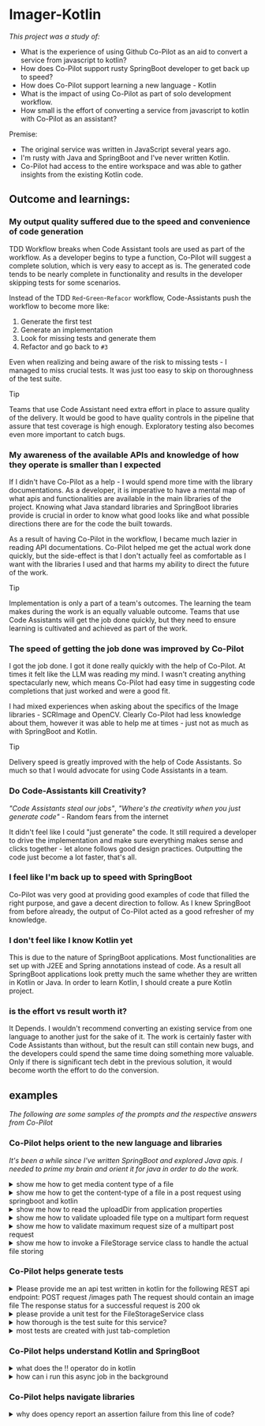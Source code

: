 # Imager-Kotlin

_This project was a study of:_
* What is the experience of using Github Co-Pilot as an aid to convert a service from javascript to kotlin?
* How does Co-Pilot support rusty SpringBoot developer to get back up to speed?
* How does Co-Pilot support learning a new language - Kotlin
* What is the impact of using Co-Pilot as part of solo development workflow.
* How small is the effort of converting a service from javascript to kotlin with Co-Pilot as an assistant?

Premise:
* The original service was written in JavaScript several years ago.
* I'm rusty with Java and SpringBoot and I've never written Kotlin.
* Co-Pilot had access to the entire workspace and was able to gather insights from the existing Kotlin code.

## Outcome and learnings:

### My output quality suffered due to the speed and convenience of code generation  
TDD Workflow breaks when Code Assistant tools are used as part of the workflow.
As a developer begins to type a function, Co-Pilot will suggest a complete solution, which is very easy to accept as is.
The generated code tends to be nearly complete in functionality and results in the developer skipping tests for some scenarios.

Instead of the TDD `Red`-`Green`-`Refacor` workflow, Code-Assistants push the workflow to become more like:

1. Generate the first test
1. Generate an implementation
1. Look for missing tests and generate them
1. Refactor and go back to `#3`

Even when realizing and being aware of the risk to missing tests - I managed to miss crucial tests.
It was just too easy to skip on thoroughness of the test suite.

> [!Tip]
> Teams that use Code Assistant need extra effort in place to assure quality of the delivery.
> It would be good to have quality controls in the pipeline that assure that test coverage is high enough.
> Exploratory testing also becomes even more important to catch bugs.


### My awareness of the available APIs and knowledge of how they operate is smaller than I expected  
If I didn't have Co-Pilot as a help - I would spend more time with the library documentations.
As a developer, it is imperative to have a mental map of what apis and functionalities are available
in the main libraries of the project. Knowing what Java standard libraries and SpringBoot libraries provide is crucial
in order to know what good looks like and what possible directions there are
for the code the built towards.

As a result of having Co-Pilot in the workflow, I became much lazier in reading API documentations.
Co-Pilot helped me get the actual work done quickly, but the side-effect is that I don't actually
feel as comfortable as I want with the libraries I used and that harms my ability to direct the future of the work.

> [!Tip]
> Implementation is only a part of a team's outcomes. The learning the team makes during the work is an equally valuable
> outcome. Teams that use Code Assistants will get the job done quickly, but they need to ensure learning is cultivated
> and achieved as part of the work.


### The speed of getting the job done was improved by Co-Pilot

I got the job done. I got it done really quickly with the help of Co-Pilot. At times it
felt like the LLM was reading my mind. I wasn't creating anything spectacularly new,
which means Co-Pilot had easy time in suggesting code completions that just worked and were a good fit.

I had mixed experiences when asking about the specifics of the Image libraries - SCRImage and OpenCV.
Clearly Co-Pilot had less knowledge about them, however it was able to help me at times - just not
as much as with SpringBoot and Kotlin.

> [!Tip]
> Delivery speed is greatly improved with the help of Code Assistants. So much so that I would advocate for using
> Code Assistants in a team.


### Do Code-Assistants kill Creativity?

_"Code Assistants steal our jobs"_, _"Where's the creativity when you just generate code"_ - Random fears from the internet

It didn't feel like I could "just generate" the code. It still required a developer to drive the implementation and make
sure everything makes sense and clicks together - let alone follows good design practices. Outputting the code just
become a lot faster, that's all.


### I feel like I'm back up to speed with SpringBoot
Co-Pilot was very good at providing good examples of code that filled the right purpose,
and gave a decent direction to follow. As I knew SpringBoot from before already, the output of
Co-Pilot acted as a good refresher of my knowledge.


### I don't feel like I know Kotlin yet
This is due to the nature of SpringBoot applications. Most functionalities are
set up with J2EE and Spring annotations instead of code. As a result all SpringBoot applications look pretty much the same
whether they are written in Kotlin or Java. In order to learn Kotlin, I should create a pure
Kotlin project.


### is the effort vs result worth it?  
It Depends. I wouldn't recommend converting an existing service from one language to another just for the sake of it.
The work is certainly faster with Code Assistants than without, but the result can still contain new bugs, and the developers could
spend the same time doing something more valuable. Only if there is significant tech debt in the previous solution, it
would become worth the effort to do the conversion.






## examples

_The following are some samples of the prompts and the respective answers from Co-Pilot_

### Co-Pilot helps orient to the new language and libraries

_It's been a while since I've written SpringBoot and explored Java apis. I needed
to prime my brain and orient it for java in order to do the work._

<details>
<summary>show me how to get media content type of a file</summary>  

> To get the media content type of a file in Kotlin, you can use the probeContentType() method from the
> java.nio.file.Files class. This method returns the MIME type of the file, or null if the file type is not recognized.
> Here's a simple function that takes a file path as a parameter and returns its media content type:

```kotlin
import java.nio.file.Files
import java.nio.file.Paths

fun getContentType(filePath: String): String? {
    val path = Paths.get(filePath)
    return Files.probeContentType(path)
}
```

</details>

<details>
<summary>show me how to get the content-type of a file in a post request using springboot and kotlin</summary>

> In Spring Boot with Kotlin, you can get the content type of a file from a POST request by using the MultipartFile interface.
> Here's how you can do it:  First, you need to modify your uploadImage function in the ImagesController class to accept a MultipartFile parameter.
> The getContentType method of MultipartFile can be used to retrieve the content type of the file.  Here's the updated uploadImage function:

```kotlin
import org.springframework.web.multipart.MultipartFile

// ...

@RequestMapping(path=["/images"], method = [RequestMethod.POST], headers = ["content-type=multipart/form-data"])
fun uploadImage(@RequestParam("file") file: MultipartFile): String {
    val contentType = file.contentType
    println("Content Type: $contentType")

    // Continue with your logic here...

    return "Hello"
}
```
> in this code, @RequestParam("file") file: MultipartFile indicates that the POST request should include a file with
> the parameter name "file". The contentType property of MultipartFile gives the content type of the uploaded file.

_Without Co-Pilot, I would've probably looked into SpringBoot documentation and googled for file upload examples.
However with this prompt, I had my most important question answered immediately
and I was able to implement the code with ease._

</details>

<details>
<summary>show me how to read the uploadDir from application properties</summary>

> In Spring Boot, you can read properties from the application.properties file using the @Value annotation.
> First, add the uploadDir property to your application.properties file:

```kotlin
uploadDir=/path/to/your/upload/directory
```

> Then, you can read the uploadDir property in your FileStorageService class using the @Value annotation. Here's how you can do it:

```kotlin
@Value("\${uploadDir}")
private lateinit var uploadDir: String
```

> In this code, `@Value("\${uploadDir}") private lateinit var uploadDir: String` reads the uploadDir property from the
> application.properties file. The store function then uses this property to determine the upload directory.

_Oh yes of course, the `@Value` annotation_

</details>

<details>
<summary>show me how to validate uploaded file type on a multipart form request</summary>

> in Spring Boot with Kotlin, you can validate the type of an uploaded file in a multipart form request by checking the contentType property of the MultipartFile object. Here's how you can do it:  First, you need to modify your uploadImage function in the ImagesController class to check the contentType of the MultipartFile parameter. If the contentType is not what you expect, you can return an error response.  Here's the updated uploadImage function:

```kotlin
import org.springframework.http.HttpStatus
import org.springframework.http.ResponseEntity
import org.springframework.web.bind.annotation.*
import org.springframework.web.multipart.MultipartFile

@RestController
class ImagesController {

    @GetMapping("/images")
    fun getImage(): String {
        return "Hello"
    }

    @RequestMapping(path=["/images"], method = [RequestMethod.POST], headers = ["content-type=multipart/form-data"])
    fun uploadImage(@RequestParam("file") file: MultipartFile): ResponseEntity<String> {
        val allowedContentTypes = listOf("image/jpeg", "image/png", "image/gif")

        if (file.contentType !in allowedContentTypes) {
            return ResponseEntity("Unsupported file type. Please upload a JPEG, PNG, or GIF image.", HttpStatus.BAD_REQUEST)
        }

        // Continue with your logic here...

        return ResponseEntity("Image uploaded successfully.", HttpStatus.OK)
    }
}
```

> In this code, allowedContentTypes is a list of the MIME types that you want to allow. The if statement checks if the contentType of the uploaded file is in the allowedContentTypes list. If it's not, the function returns a BAD_REQUEST response with an error message. If the contentType is allowed, the function continues with your logic and returns an OK response when done.

</details>

<details>
<summary>show me how to validate maximum request size of a multipart post request</summary>

> In Spring Boot with Kotlin, you can validate the maximum request size of a multipart POST request by using the setMaxFileSize and setMaxRequestSize methods of the MultipartConfigElement class. These methods allow you to set the maximum file size and the maximum request size respectively.  First, you need to create a MultipartConfigElement bean in your configuration class and set the maximum file size and request size. Here's how you can do it:

```kotlin
import org.springframework.boot.web.servlet.MultipartConfigFactory
import org.springframework.context.annotation.Bean
import org.springframework.context.annotation.Configuration
import javax.servlet.MultipartConfigElement

@Configuration
class MultipartConfig {

    @Bean
    fun multipartConfigElement(): MultipartConfigElement {
        val factory = MultipartConfigFactory()
        factory.setMaxFileSize("10MB") // Max file size. Change it according to your needs.
        factory.setMaxRequestSize("100MB") // Max request size. Change it according to your needs.
        return factory.createMultipartConfig()
    }
}
```

> In this code, setMaxFileSize("10MB") sets the maximum file size to 10MB and setMaxRequestSize("100MB") sets the maximum request size to 100MB. You can change these values according to your needs.  If a client tries to upload a file or make a request that exceeds these limits, Spring Boot will automatically reject the request and return a MaxUploadSizeExceededException. You can handle this exception to return a custom error message to the client. Here's how you can do it:

```kotlin
import org.springframework.web.bind.annotation.ControllerAdvice
import org.springframework.web.bind.annotation.ExceptionHandler
import org.springframework.web.multipart.MaxUploadSizeExceededException
import javax.servlet.http.HttpServletResponse

@ControllerAdvice
class FileUploadExceptionAdvice {

    @ExceptionHandler(MaxUploadSizeExceededException::class)
    fun handleMaxUploadSizeExceededException(response: HttpServletResponse) {
        response.sendError(HttpServletResponse.SC_REQUEST_ENTITY_TOO_LARGE, "File size exceeds limit!")
    }
}
```

> In this code, @ExceptionHandler(MaxUploadSizeExceededException::class) indicates that the handleMaxUploadSizeExceededException function should be called when a MaxUploadSizeExceededException is thrown. The function sends a SC_REQUEST_ENTITY_TOO_LARGE (413) error response with a custom error message.

_Since it's just configuration, I decided to set these values in the application.properties file instead of using the given example._

</details>


<details>
<summary>show me how to invoke a FileStorage service class to handle the actual file storing</summary>

> To handle the actual file storing, you can create a FileStorageService class with a storeFile method. This method will
> take a MultipartFile as a parameter and handle the actual file storing. Here's an example of how you can create the
> FileStorageService class:

```kotlin
import org.springframework.stereotype.Service
import org.springframework.web.multipart.MultipartFile
import java.nio.file.Files
import java.nio.file.Path
import java.nio.file.Paths
import java.nio.file.StandardCopyOption

@Service
class FileStorageService {

    private val uploadDir: Path = Paths.get("uploads") // replace with your upload directory

    fun storeFile(file: MultipartFile): String {
        val fileName = file.originalFilename!!

        val targetLocation: Path = uploadDir.resolve(fileName)
        Files.copy(file.inputStream, targetLocation, StandardCopyOption.REPLACE_EXISTING)

        return fileName
    }
}
```

> In this code, storeFile method copies the file to the uploadDir directory. If a file with the same name already exists,
> it will be replaced (StandardCopyOption.REPLACE_EXISTING).  Then, you can modify your uploadImage function in the
> ImagesController class to use the FileStorageService to store the file. You can do this by autowiring the
> FileStorageService and calling the storeFile method with the MultipartFile parameter.  Here's how you can do it:

```kotlin
import org.springframework.beans.factory.annotation.Autowired
import org.springframework.http.HttpStatus
import org.springframework.http.ResponseEntity
import org.springframework.web.bind.annotation.*
import org.springframework.web.multipart.MultipartFile

@RestController
class ImagesController {

    @Autowired
    lateinit var fileStorageService: FileStorageService

    @GetMapping("/images")
    fun getImage(): String {
        return "Hello"
    }

    @RequestMapping(path=["/images"], method = [RequestMethod.POST], headers = ["content-type=multipart/form-data"])
    fun uploadImage(@RequestParam("file") file: MultipartFile): ResponseEntity<String> {
        val allowedContentTypes = listOf("image/jpeg", "image/png", "image/gif")

        if (file.contentType !in allowedContentTypes) {
            return ResponseEntity("Unsupported file type. Please upload a JPEG, PNG, or GIF image.", HttpStatus.BAD_REQUEST)
        }

        val fileName = fileStorageService.storeFile(file)

        return ResponseEntity("File uploaded successfully: $fileName", HttpStatus.OK)
    }
}
```

> In this code, @Autowired lateinit var fileStorageService: FileStorageService autowires the FileStorageService. In the
> uploadImage function, val fileName = fileStorageService.storeFile(file) calls the storeFile method of FileStorageService
> to store the file and get the file name. The function then returns a success message with the file name.

_Co-pilot gave me a decent example on what the result would look like. Controller calls a Service to do the actual work.
However in this case, I would not pass MultiPartFile as a parameter to the service since MultiPartFile is all about HTTP.
The controller should be responsible for all things HTTP, the service should be responsible of the business logic.
However this is a good starting point._

_I also quite like how well Co-Pilot is using the existing code in the project and all its examples fit really well into
the code style._

</details>

### Co-Pilot helps generate tests

<details>
<summary>Please provide me an api test written in kotlin for the following REST api endpoint: POST request /images path
The request should contain an image file The response status for a successful request is 200 ok</summary>

> Sure, here is a test case for the POST request to the /images endpoint. This test case uses the TestRestTemplate to
> send the request and checks the response status code. It also sends an image file as part of the request.

```kotlin
import org.junit.jupiter.api.Assertions.assertEquals
import org.junit.jupiter.api.Test
import org.springframework.core.io.ClassPathResource
import org.springframework.http.HttpEntity
import org.springframework.http.HttpHeaders
import org.springframework.http.HttpMethod
import org.springframework.http.HttpStatus
import org.springframework.http.MediaType
import org.springframework.util.LinkedMultiValueMap

@Test
fun `should return 200 for valid image upload`() {
    val headers = HttpHeaders().apply {
        contentType = MediaType.MULTIPART_FORM_DATA
    }

    val resource = ClassPathResource("test.jpg") // replace with your image file path
    val body = LinkedMultiValueMap<String, Any>().apply {
        add("file", resource)
    }

    val requestEntity = HttpEntity(body, headers)
    val response = restTemplate.exchange("/images", HttpMethod.POST, requestEntity, String::class.java)

    assertEquals(HttpStatus.OK, response.statusCode)
}
```

_This kicked off my test setup. I was not aware of which library is the latest and greatest for kotlin and springboot, but this got me started down a
good path. Co-Pilot directed me to use TestRestTemplate for http-api tests, which was good enough of a choice._

</details>

<details>
<summary>please provide a unit test for the FileStorageService class</summary>

> Sure, here's a basic unit test for the FileStorageService class. This test will check if the store method correctly
> stores a file and returns the file name.  We'll use the MockMultipartFile class to create a mock MultipartFile for
> testing. We'll also use the Files class to check if the file was correctly stored.

```kotlin
import org.junit.jupiter.api.Assertions.assertEquals
import org.junit.jupiter.api.Assertions.assertTrue
import org.junit.jupiter.api.Test
import org.junit.jupiter.api.io.TempDir
import org.springframework.mock.web.MockMultipartFile
import java.nio.file.Files
import java.nio.file.Path

class FileStorageServiceTest {

    @TempDir
    lateinit var tempDir: Path

    @Test
    fun `store should correctly store a file and return the file name`() {
        // Arrange
        val fileStorageService = FileStorageService()
        val originalFileName = "test.txt"
        val mockMultipartFile = MockMultipartFile(
            "file",
            originalFileName,
            "text/plain",
            "test data".toByteArray()
        )

        // Act
        val storedFileName = fileStorageService.store(mockMultipartFile)

        // Assert
        assertEquals(originalFileName, storedFileName)
        assertTrue(Files.exists(tempDir.resolve(originalFileName)))
    }
}
```

> In this test, @TempDir lateinit var tempDir: Path creates a temporary directory for testing. The store should correctly
> store a file and return the file name test creates a FileStorageService and a MockMultipartFile. It then calls the
> store method of FileStorageService with the MockMultipartFile and checks if the returned file name is correct and if
> the file was correctly stored.  Please note that you need to update the FileStorageService class to accept the upload
> directory as a constructor parameter. This allows you to pass the temporary directory for testing. Here's how you can do it:

```kotlin
import org.springframework.stereotype.Service
import org.springframework.web.multipart.MultipartFile
import java.nio.file.Files
import java.nio.file.Path
import java.nio.file.Paths
import java.nio.file.StandardCopyOption

@Service
class FileStorageService(private val uploadDir: Path) {

    fun store(file: MultipartFile): String {
        val fileName = file.originalFilename!!

        val targetLocation: Path = uploadDir.resolve(fileName)
        Files.copy(file.inputStream, targetLocation, StandardCopyOption.REPLACE_EXISTING)

        return fileName
    }
}
```

> In this code, class FileStorageService(private val uploadDir: Path) adds uploadDir as a constructor parameter.
> You can pass the upload directory when creating a FileStorageService.

_Co-Pilot provided useful annotation to generate a temp directory. It also directed towards using Dependency Injection_ 

_I found myself not doing TDD very well. Co-Pilot is generating a lot more code than I am anticipating. In TDD fashion,
I would have to change a test first in order to create more logic, however since I'm copy pasting a lot of code, I end up
missing out on tests and I have to navigate back to the test suite to see if there are any tests missing._

_This also means that my tests are not guiding the design of the code. Whatever the LLM is using as a base of its
learnings is guiding my design as well._

</details>


<details>
<summary>how thorough is the test suite for this service?</summary>

> The test suite for the CropService seems to cover two main scenarios:
> 1. The crop should resize the given image file and create a new image test
     > case checks if the cropmage method correctly resizes a PNG image and creates
     > a new image with the expected dimensions.
> 2. The should resize jpg as well test case checks if the croplmage method
     > correctly resizes a JPG image and creates a new image with the expected
     > dimensions.
>
> However, it seems like the test suite could be more thorough. For instance,
> it does not appear to test what happens when the croplmage method is given
> an invalid file name, or when the cropping parameters are invalid. It also
> does not seem to test the behavior of the croplmage method when it is given
> a file of a type other than PNG or JPG.

_I did exploratory testing only to realize there was a bug in the system. At this
point of time, CropServiceTest looked like this:_

```kotlin
@Test
fun `crop should resize the given image file and create a new image`() ...

@Test
fun `should resize jpg as well`() ...
```

_I hadn't been doing TDD which means I naturally missed out on a lot of tests.
There are only two tests and they test almost exactly the same thing simply checking that
the service support both jpg and png files._

_The answer Co-pilot gave is good - it points at missing scenarios and the tests were
easily added with Co-Pilot's help._

```kotlin
@Test
fun `should throw an exception if the original file does not exist`()
@Test
fun `should overwrite the file if it already exists`()
```


</details>

<details>
<summary>most tests are created with just tab-completion</summary>

_It is quite the feeling to just type this:_
```kotlin
@Test
fun 'GET
```

_and get a perfectly valid suggestion of code that you were thinking of writing._
```kotlin
@Test
fun 'GET should return 404 if the image does not exist () {
    val response = restTemplate.getForEntity("/images/does-not-exist.png", ByteArray: :class.java)
    assertEquals(HttpStatus.NOT_FOUND, response.statusCode)
}
```

_simply pressing tab, the test was created in a couple of seconds from the initial thought._

</details>




### Co-Pilot helps understand Kotlin and SpringBoot

<details>
<summary>what does the !! operator do in kotlin</summary>

> In Kotlin, the !! operator is used to assert that an expression is not null. If the expression is null, it will throw
> a NullPointerException.  For example, in the store function of your FileStorageService class:

```kotlin
val fileName = file.originalFilename!!
```

> The !! operator is used to assert that file.originalFilename is not null. If file.originalFilename is null, a
> NullPointerException will be thrown.

</details>

<details>
<summary>how can i run this async job in the background</summary>

> In Spring Boot, you can use the @Async annotation to run methods asynchronously
> in a separate thread. However, to use @Async, you need to enable it in your
> Spring Boot application by adding the @EnableAsync annotation in your main
> class or any configuration class.

> First, enable async processing in your Spring Boot application:

```kotlin
import org.springframework.scheduling.annotation.EnableAsync

@EnableAsync
@SpringBootApplication
class Application
```

> Then, you can annotate the enqueueResizelmage method with @Async:

```kotlin
import org.springframework.scheduling.annotation.Async

@Async
fun enqueueResizeImage (filename: String, resizeParams: ResizeService. ResizeParams) {
// Your existing code here
｝
```

> This will cause Spring Boot to run the enqueueResizelmage method in a separate
> thread, allowing the main thread to continue processing other requests.

_What I really wanted to learn was to understand better what the relationship between
Kotlin co-routines and Async background jobs is. Of course the above example was a perfectly
valid answer to my question and I was able to achieve the job at hand. I also realized at this
point that a SpringBoot application is a very poor candidate for learning Kotlin. Everything felt
very much like SpringBoot because that is the nature of SpringBoot apps._

_In order to actually learn Kotlin, i would have to create a pure Kotlin project._

</details>

### Co-Pilot helps navigate libraries

<details>
<summary>why does opency report an assertion failure from this line of code?</summary>

> The line of code you're referring to is `Improc.resize(image, destimage,
> destSize)`. An assertion failure in OpenCV usually means that some precondition
> for a function call is not met.

> In the case of Imgproc.resize, it could be due to one of the following reasons:
> 1. The source image (image) is empty or not loaded correctly. You can check this by calling image.empty. If it returns true, then the image is not loaded correctly.
> 2. The destination image (destimage) might not have the correct type or size. The destination image should have the same type as the source image and the size you want to resize to.
   In your code, you're creating destimage with image.type and destSize, which seems correct. However, if image is not loaded correctly, image.type( could be incorrect.
> 3. The destination size (destSize) is invalid. It should be a valid Size object with non-negative width and height.
   To debug this issue, you should check the above conditions. Here's how you can do it in Kotlin:

> To debug this issue, you should check the above conditions. Here's how you can do it in Kotlin:

```kotlin
if (image.empty()) {
    println("Source image is empty")
} else {
    println("Source image is loaded correctly")
}
if (destImage.type() != image.type()) {
    println("Destination image type is incorrect")
} else { 
    println("Destination image type is correct")
}
if (destSize.width < 0 || destSize.height < 0) { 
    println("Destination size is invalid")
} else {
    println("Destination size is full")
}
```

_We've all been there, you have a crazy library that you need to bang your head against
until you figure out how to operate it. In this case OpenCV library is native machine code
that is invoked from java bindings. In order for the library to operate, it has internal
assertions on method calls that validate the given parameters._

_Turns out the `image` was indeed an empty parameter even though it was loaded by other opencv method calls,
I would have expected to get `null` or an exception if an image fails to load but instead the following method call
had an assertion to guard against an empty image parameter. This was confusing to me._

_With Co-Pilot's help, I didn't need to bang my head much and I got up to speed with how
the library operates faster than I normally would._


</details>

